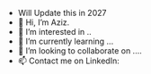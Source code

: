 - Will Update this in 2027
- 👋 Hi, I’m Aziz.
- 👀 I’m interested in ..
- 🌱 I’m currently learning ...
- 💞️ I’m looking to collaborate on ....
- 📫 Contact me on LinkedIn: 

<!---
this is a ✨ special ✨ repository because its `README.md` (this file) appears on your GitHub profile.
You can click the Preview link to take a look at your changes.
--->

